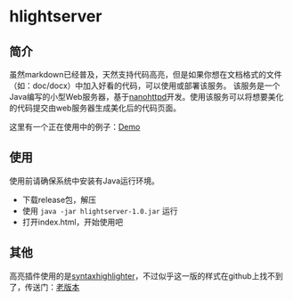 # hlightserver
## 简介
虽然markdown已经普及，天然支持代码高亮，但是如果你想在文档格式的文件（如：doc/docx）中加入好看的代码，可以使用或部署该服务。
该服务是一个Java编写的小型Web服务器，基于[nanohttpd](https://github.com/NanoHttpd/nanohttpd)开发。使用该服务可以将想要美化的代码提交由web服务器生成美化后的代码页面。   

这里有一个正在使用中的例子：[Demo](https://nekolr.com/SyntaxHighlighter/)
## 使用
使用前请确保系统中安装有Java运行环境。

- 下载release包，解压
- 使用 `java -jar hlightserver-1.0.jar` 运行
- 打开index.html，开始使用吧
## 其他
高亮插件使用的是[syntaxhighlighter](https://github.com/syntaxhighlighter/syntaxhighlighter)，不过似乎这一版的样式在github上找不到了，传送门：[老版本](https://code.google.com/archive/p/syntaxhighlighter/)
